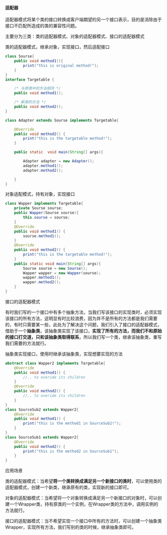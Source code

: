 #### 适配器

适配器模式将某个类的接口转换成客户端期望的另一个接口表示，目的是消除由于接口不匹配所造成的类的兼容性问题。

主要分为三类：类的适配器模式、对象的适配器模式、接口的适配器模式

类的适配器模式，继承对象，实现接口，然后适配接口

```java
class Sourse{
    public void method1(){
        print("this is original method!");
    }
}
interface Targetable {

    /* 与原类中的方法相同 */
    public void method1();

    /* 新类的方法 */
    public void method2();
}

class Adapter extends Sourse implements Targetable{

    @Override
    public void method2() {
        print("this is the targetable method!");
    }

    public static  void main(String[] args){

        Adapter adapter = new Adapter();
        adapter.method1();
        adapter.method2();

    }
}
```

对象适配模式，持有对象，实现接口

```java
class Wapper implements Targetable{
    private Sourse sourse;
    public Wapper(Sourse sourse){
        this.sourse = sourse;
    }
    @Override
    public void method1() {
        sourse.method1();
    }
    @Override
    public void method2() {
        print("this is the targetable method!");
    }
    public static void main(String[] args){
        Sourse sourse = new Sourse();
        Wapper wapper = new Wapper(sourse);
        wapper.method1();
        wapper.method2();
    }
}
```

接口的适配器模式

有时我们写的一个接口中有多个抽象方法，当我们写该接口的实现类时，必须实现该接口的所有方法，这明显有时比较浪费，因为并不是所有的方法都是我们需要的，有时只需要某一些，此处为了解决这个问题，我们引入了接口的适配器模式，借助于一个**抽象类**，该抽象类实现了该接口，**实现了所有的方法，而我们不和原始的接口打交道，只和该抽象类取得联系**，所以我们写一个类，继承该抽象类，重写我们需要的方法就行。

抽象类实现接口，使用时继承该抽象类，实现想要实现的方法

```java
abstract class Wapper2 implements Targetable{
    @Override
    public void method1() {
        //.. to overide its children
    }
    @Override
    public void method2() {
        //.. to overide its children
    }
}
class SourceSub2 extends Wapper2{
    @Override
    public void method1() {
        print("this is the method1 in SourceSub2!");
    }
}
class SourceSub1 extends Wapper2{
    @Override
    public void method2() {
        print("this is the method2 in SourceSub1");
    }
}
```
应用场景

类的适配器模式：当希望**将一个类转换成满足另一个新接口的类时**，可以使用类的适配器模式，创建一个新类，继承原有的类，实现新的接口即可。

对象的适配器模式：当希望将一个对象转换成满足另一个新接口的对象时，可以创建一个Wrapper类，持有原类的一个实例，在Wrapper类的方法中，调用实例的方法就行。

接口的适配器模式：当不希望实现一个接口中所有的方法时，可以创建一个抽象类Wrapper，实现所有方法，我们写别的类的时候，继承抽象类即可。
